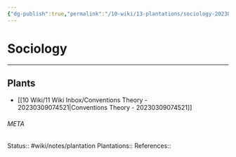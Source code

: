 ```yaml
---
{"dg-publish":true,"permalink":"/10-wiki/13-plantations/sociology-20230309074611/"}
---
```


# Sociology
---



## Plants
- [[10 Wiki/11 Wiki Inbox/Conventions Theory - 20230309074521\|Conventions Theory - 20230309074521]]




###### META
Status:: #wiki/notes/plantation
Plantations:: 
References:: 
